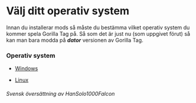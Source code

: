 # Välj ditt operativ system


Innan du installerar mods så måste du bestämma vilket operativ system du kommer spela Gorilla Tag på.
Så som det är just nu (som uppgivet förut) så kan man bara modda på ***dator*** versionen av Gorilla Tag.

### Operativ system

- [Windows](windows.md)

- [Linux](linux.md)

###### Svensk översättning av HanSolo1000Falcon